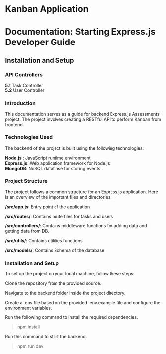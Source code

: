 # Kanban Application

  # Documentation: Starting Express.js Developer Guide

   
  ## Installation and Setup
  

 ### API Controllers
 
 **5.1**  Task Controller <br>
 **5.2**  User Controller <br>

### Introduction
This documentation serves as a guide for backend Express.js  Assessments project. The project involves creating a RESTful API to perform Kanban from frontend.

### Technologies Used
The backend of the project is built using the following technologies:

**Node.js** : JavaScript runtime environment <br>
**Express.js**: Web application framework for Node.js <br>
**MongoDB**: NoSQL database for storing events <br>

### Project Structure
The project follows a common structure for an Express.js application. Here is an overview of the important files and directories:<br>

**/src/app.js**: Entry point of the application<br>

**/src/routes/**: Contains route files for tasks and users<br>

**/src/controllers/**: Contains middleware functions for adding data and getting data from DB.<br>

**/src/utils/**: Contains utilities functions<br>

**/src/models/**: Contains Schema of the database<br>

### Installation and Setup
To set up the project on your local machine, follow these steps:

Clone the repository from the provided source.

Navigate to the backend folder inside the project directory.

Create a .env file based on the provided .env.example file and configure the environment variables.

Run the following command to install the required dependencies.

> npm install

Run this command to start the backend.

>npm run dev

